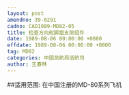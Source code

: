 ```yaml
---
layout: post
amendno: 39-0291
cadno: CAD1989-MD82-05
title: 检查方向舵脚蹬支架组件
date: 1989-08-06 00:00:00 +0800
effdate: 1989-08-06 00:00:00 +0800
tag: MD82
categories: 中国民航局适航司
author: 王春林
---
```


##适用范围:
在中国注册的MD-80系列飞机

